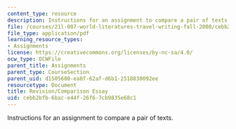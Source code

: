 ```yaml
---
content_type: resource
description: Instructions for an assignment to compare a pair of texts.
file: /courses/21l-007-world-literatures-travel-writing-fall-2008/cebb2bfb6bace44f26f67cb9835e68c1_revision1.pdf
file_type: application/pdf
learning_resource_types:
- Assignments
license: https://creativecommons.org/licenses/by-nc-sa/4.0/
ocw_type: OCWFile
parent_title: Assignments
parent_type: CourseSection
parent_uid: d1505680-ea8f-62af-d6b1-2518830092ee
resourcetype: Document
title: Revision/Comparison Essay
uid: cebb2bfb-6bac-e44f-26f6-7cb9835e68c1
---
```

Instructions for an assignment to compare a pair of texts.